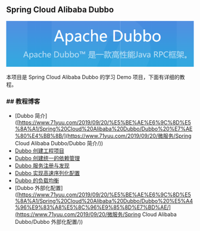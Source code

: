 ## Spring Cloud Alibaba Dubbo

![](\screenhots\Yuu_20190922023029.png)

本项目是 Spring Cloud Alibaba Dubbo 的学习 Demo 项目，下面有详细的教程。

### ## 教程博客

- [Dubbo 简介]([https://www.71yuu.com/2019/09/20/%E5%BE%AE%E6%9C%8D%E5%8A%A1/Spring%20Cloud%20Alibaba%20Dubbo/Dubbo%20%E7%AE%80%E4%BB%8B/](https://www.71yuu.com/2019/09/20/微服务/Spring Cloud Alibaba Dubbo/Dubbo 简介/))
- [Dubbo 创建工程项目](https://www.71yuu.com/2019/09/20/%E5%BE%AE%E6%9C%8D%E5%8A%A1/Spring%20Cloud%20Alibaba%20Dubbo/Dubbo%20%E5%88%9B%E5%BB%BA%E9%A1%B9%E7%9B%AE%E5%B7%A5%E7%A8%8B/)
- [Dubbo 创建统一的依赖管理](https://www.71yuu.com/2019/09/20/%E5%BE%AE%E6%9C%8D%E5%8A%A1/Spring%20Cloud%20Alibaba%20Dubbo/Dubbo%20%E5%88%9B%E5%BB%BA%E9%A1%B9%E7%9B%AE%E5%B7%A5%E7%A8%8B/)
- [Dubbo 服务注册与发现](https://www.71yuu.com/2019/09/20/%E5%BE%AE%E6%9C%8D%E5%8A%A1/Spring%20Cloud%20Alibaba%20Dubbo/Dubbo%20%E5%88%9B%E5%BB%BA%E9%A1%B9%E7%9B%AE%E5%B7%A5%E7%A8%8B/)
- [Dubbo 实现高速序列化配置](https://www.71yuu.com/2019/09/20/%E5%BE%AE%E6%9C%8D%E5%8A%A1/Spring%20Cloud%20Alibaba%20Dubbo/Dubbo%20%E5%AE%9E%E7%8E%B0%E9%AB%98%E9%80%9F%E5%BA%8F%E5%88%97%E5%8C%96/)
- [Dubbo 的负载均衡](https://www.71yuu.com/2019/09/20/%E5%BE%AE%E6%9C%8D%E5%8A%A1/Spring%20Cloud%20Alibaba%20Dubbo/Dubbo%20%E7%9A%84%E8%B4%9F%E8%BD%BD%E5%9D%87%E8%A1%A1/)
- [Dubbo 外部化配置]([https://www.71yuu.com/2019/09/20/%E5%BE%AE%E6%9C%8D%E5%8A%A1/Spring%20Cloud%20Alibaba%20Dubbo/Dubbo%20%E5%A4%96%E9%83%A8%E5%8C%96%E9%85%8D%E7%BD%AE/](https://www.71yuu.com/2019/09/20/微服务/Spring Cloud Alibaba Dubbo/Dubbo 外部化配置/))

